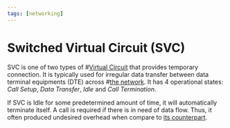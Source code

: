 ```yaml
---
tags: [networking]
---
```


# Switched Virtual Circuit (SVC)

SVC is one of two types of #[Virtual Circuit](202208301234.md) that provides
temporary connection. It is typically used for irregular data transfer between
data terminal equipments (DTE) across #[the network](202207150848.md). It has 4
operational states: *Call Setup*, *Data Transfer*, *Idle* and *Call
Termination*.

If SVC is Idle for some predetermined amount of time, it will automatically
terminate itself. A call is required if there is in need of data flow. Thus, it
often produced undesired overhead when compare to [its counterpart](202208301245.md).
